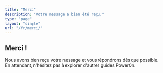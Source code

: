 ```yaml
---
title: "Merci"
description: "Votre message a bien été reçu."
type: "page"
layout: "single"
url: "/fr/merci/"
---
```


## Merci !

Nous avons bien reçu votre message et vous répondrons dès que possible.
En attendant, n'hésitez pas à explorer d'autres guides PowerOn.
